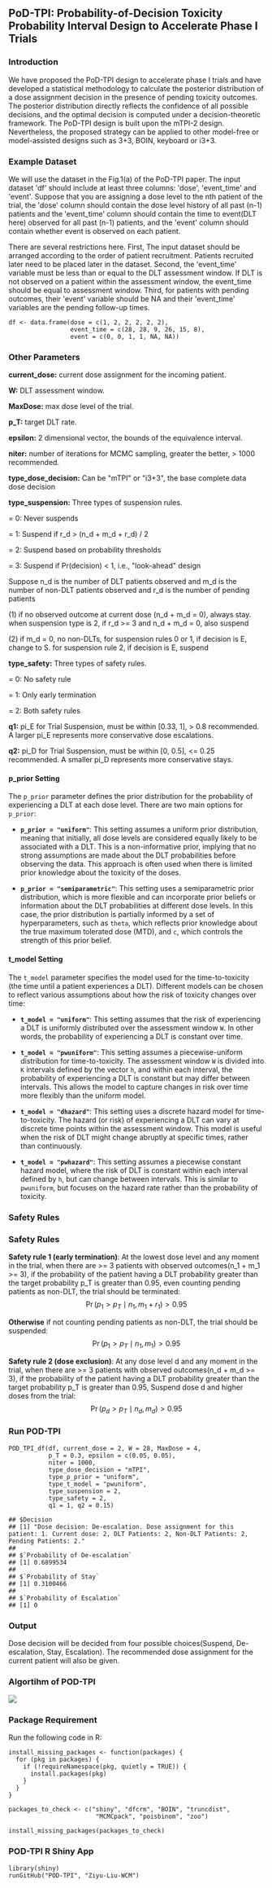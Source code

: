 ## PoD-TPI: Probability-of-Decision Toxicity Probability Interval Design to Accelerate Phase I Trials

### Introduction

We have proposed the PoD-TPI design to accelerate phase I trials and have developed a statistical methodology to calculate the posterior distribution of a dose assignment decision in the presence of pending toxicity outcomes. The posterior distribution directly reflects the confidence of all possible decisions, and the optimal decision is computed under a decision-theoretic framework. The PoD-TPI design is built upon the mTPI-2 design. Nevertheless, the proposed strategy can be applied to other model-free or model-assisted designs such as 3+3, BOIN, keyboard or i3+3.


### Example Dataset 
We will use the dataset in the Fig.1(a) of the PoD-TPI paper. The input dataset 'df' should include at least three columns: 'dose', 'event_time' and 'event'. Suppose that you are assigning a dose level to the nth patient of the trial, the 'dose' column should contain the dose level history of all past (n-1) patients and the 'event_time' column should contain the time to event(DLT here) observed for all past (n-1) patients, and the 'event' column should contain whether event is observed on each patient.

There are several restrictions here. First, The input dataset should be arranged according to the order of patient recruitment. Patients recruited later need to be placed later in the dataset. Second, the 'event_time' variable must be less than or equal to the DLT assessment window. If DLT is not observed on a patient within the assessment window, the event_time should be equal to assessment window. Third, for patients with pending outcomes, their 'event' variable should be NA and their 'event_time' variables are the pending follow-up times.

```
df <- data.frame(dose = c(1, 2, 2, 2, 2, 2),
                 event_time = c(28, 28, 9, 26, 15, 8),
                 event = c(0, 0, 1, 1, NA, NA))
```


### Other Parameters
**current_dose:** current dose assignment for the incoming patient.

**W:** DLT assessment window.

**MaxDose:** max dose level of the trial.

**p_T:** target DLT rate.

**epsilon:** 2 dimensional vector, the bounds of the equivalence interval.

**niter:** number of iterations for MCMC sampling, greater the better, > 1000 recommended.

**type_dose_decision:** Can be "mTPI" or "i3+3", the base complete data dose decision


**type_suspension:** Three types of suspension rules.

= 0: Never suspends

= 1: Suspend if r_d > (n_d + m_d + r_d) / 2 

= 2: Suspend based on probability thresholds

= 3: Suspend if Pr(decision) < 1, i.e., "look-ahead" design

Suppose n_d is the number of DLT patients observed and m_d is the number of non-DLT patients observed and r_d is the number of pending patients

(1) if no observed outcome at current dose (n_d + m_d = 0), always stay.
    when suspension type is 2, if r_d >= 3 and n_d + m_d = 0, also suspend
    
(2) if m_d = 0, no non-DLTs, for suspension rules 0 or 1, if decision is E, change to S.
    for suspension rule 2, if decision is E, suspend

**type_safety:** Three types of safety rules.

= 0: No safety rule

= 1: Only early termination

= 2: Both safety rules


**q1:** pi_E for Trial Suspension, must be within [0.33, 1], > 0.8 recommended. A larger pi_E represents more conservative dose escalations.

**q2:** pi_D for Trial Suspension, must be within [0, 0.5], <= 0.25 recommended. A smaller pi_D represents more conservative stays.

#### **p_prior Setting**
The `p_prior` parameter defines the prior distribution for the probability of experiencing a DLT at each dose level. There are two main options for `p_prior`:

- **`p_prior = "uniform"`**: This setting assumes a uniform prior distribution, meaning that initially, all dose levels are considered equally likely to be associated with a DLT. This is a non-informative prior, implying that no strong assumptions are made about the DLT probabilities before observing the data. This approach is often used when there is limited prior knowledge about the toxicity of the doses.

- **`p_prior = "semiparametric"`**: This setting uses a semiparametric prior distribution, which is more flexible and can incorporate prior beliefs or information about the DLT probabilities at different dose levels. In this case, the prior distribution is partially informed by a set of hyperparameters, such as `theta`, which reflects prior knowledge about the true maximum tolerated dose (MTD), and `c`, which controls the strength of this prior belief.

#### **t_model Setting**
The `t_model` parameter specifies the model used for the time-to-toxicity (the time until a patient experiences a DLT). Different models can be chosen to reflect various assumptions about how the risk of toxicity changes over time:

- **`t_model = "uniform"`**: This setting assumes that the risk of experiencing a DLT is uniformly distributed over the assessment window `W`. In other words, the probability of experiencing a DLT is constant over time.

- **`t_model = "pwuniform"`**: This setting assumes a piecewise-uniform distribution for time-to-toxicity. The assessment window `W` is divided into `K` intervals defined by the vector `h`, and within each interval, the probability of experiencing a DLT is constant but may differ between intervals. This allows the model to capture changes in risk over time more flexibly than the uniform model.

- **`t_model = "dhazard"`**: This setting uses a discrete hazard model for time-to-toxicity. The hazard (or risk) of experiencing a DLT can vary at discrete time points within the assessment window. This model is useful when the risk of DLT might change abruptly at specific times, rather than continuously.

- **`t_model = "pwhazard"`**: This setting assumes a piecewise constant hazard model, where the risk of DLT is constant within each interval defined by `h`, but can change between intervals. This is similar to `pwuniform`, but focuses on the hazard rate rather than the probability of toxicity.



### Safety Rules
### Safety Rules
**Safety rule 1 (early termination)**: At the lowest dose level and any moment in the trial, when there are >= 3 patients with observed outcomes(n_1 + m_1 >= 3), if the probability of the patient having a DLT probability greater than the target probability p_T is greater than 0.95, even counting pending patients as non-DLT, the trial should be terminated: $$\Pr(p_1 > p_T \mid n_1, m_1+r_1) > 0.95$$ 

**Otherwise** if not counting pending patients as non-DLT, the trial should be suspended: $$\Pr(p_1 > p_T \mid n_1, m_1) > 0.95$$

**Safety rule 2 (dose exclusion)**: At any dose level d and any moment in the trial, when there are >= 3 patients with observed outcomes(n_d + m_d >= 3), if the probability of the patient having a DLT probability greater than the target probability p_T is greater than 0.95, Suspend dose d and higher doses from the trial: $$\Pr(p_d > p_T \mid n_d, m_d) > 0.95$$


### Run POD-TPI
```
POD_TPI_df(df, current_dose = 2, W = 28, MaxDose = 4,
           p_T = 0.3, epsilon = c(0.05, 0.05), 
           niter = 1000,
           type_dose_decision = "mTPI",
           type_p_prior = "uniform",
           type_t_model = "pwuniform",
           type_suspension = 2,
           type_safety = 2,
           q1 = 1, q2 = 0.15)

## $Decision
## [1] "Dose decision: De-escalation. Dose assignment for this patient: 1. Current dose: 2, DLT Patients: 2, Non-DLT Patients: 2, Pending Patients: 2."
## 
## $`Probability of De-escalation`
## [1] 0.6899534
## 
## $`Probability of Stay`
## [1] 0.3100466
## 
## $`Probability of Escalation`
## [1] 0
```

### Output
Dose decision will be decided from four possible choices(Suspend, De-escalation, Stay, Escalation). The recommended dose assignment for the current patient will also be given.


### Algortihm of POD-TPI
![](Algorithm.png)



### Package Requirement
Run the following code in R:

```
install_missing_packages <- function(packages) {
  for (pkg in packages) {
    if (!requireNamespace(pkg, quietly = TRUE)) {
      install.packages(pkg)
    }
  }
}

packages_to_check <- c("shiny", "dfcrm", "BOIN", "truncdist", 
                        "MCMCpack", "poisbinom", "zoo")

install_missing_packages(packages_to_check)
```

### POD-TPI R Shiny App

```
library(shiny)
runGitHub("POD-TPI", "Ziyu-Liu-WCM")
```
